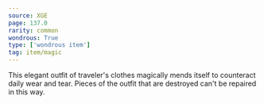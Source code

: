 ```yaml
---
source: XGE
page: 137.0
rarity: common
wondrous: True
type: ['wondrous item']
tag: item/magic
---
```


This elegant outfit of traveler's clothes magically mends itself to counteract daily wear and tear. Pieces of the outfit that are destroyed can't be repaired in this way.


